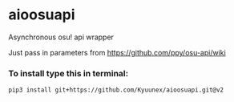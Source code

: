 # aioosuapi

Asynchronous osu! api wrapper

Just pass in parameters from https://github.com/ppy/osu-api/wiki

### To install type this in terminal: 

`pip3 install git+https://github.com/Kyuunex/aioosuapi.git@v2`